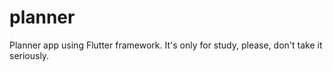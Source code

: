 # planner

Planner app using Flutter framework. It's only for study, please, don't take it seriously.
